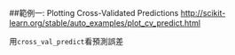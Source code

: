 ##範例一: Plotting Cross-Validated Predictions
http://scikit-learn.org/stable/auto_examples/plot_cv_predict.html

用`cross_val_predict`看預測誤差